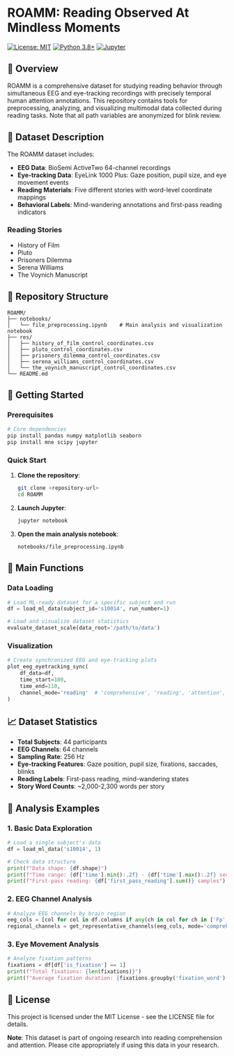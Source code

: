 # ROAMM: Reading Observed At Mindless Moments

[![License: MIT](https://img.shields.io/badge/License-MIT-yellow.svg)](https://opensource.org/licenses/MIT)
[![Python 3.8+](https://img.shields.io/badge/python-3.8+-blue.svg)](https://www.python.org/downloads/)
[![Jupyter](https://img.shields.io/badge/Jupyter-Notebook-orange.svg)](https://jupyter.org/)

## 📖 Overview

ROAMM is a comprehensive dataset for studying reading behavior through simultaneous EEG and eye-tracking recordings with precisely temporal human attention annotations. This repository contains tools for preprocessing, analyzing, and visualizing multimodal data collected during reading tasks. Note that all path variables are anonymized for blink review. 

## 🧠 Dataset Description

The ROAMM dataset includes:
- **EEG Data**: BioSemi ActiveTwo 64-channel recordings
- **Eye-tracking Data**: EyeLink 1000 Plus: Gaze position, pupil size, and eye movement events
- **Reading Materials**: Five different stories with word-level coordinate mappings
- **Behavioral Labels**: Mind-wandering annotations and first-pass reading indicators

### Reading Stories
- History of Film
- Pluto  
- Prisoners Dilemma
- Serena Williams
- The Voynich Manuscript

## 📁 Repository Structure

```
ROAMM/
├── notebooks/
│   └── file_preprocessing.ipynb    # Main analysis and visualization notebook
├── res/
│   ├── history_of_film_control_coordinates.csv
│   ├── pluto_control_coordinates.csv
│   ├── prisoners_dilemma_control_coordinates.csv
│   ├── serena_williams_control_coordinates.csv
│   └── the_voynich_manuscript_control_coordinates.csv
└── README.md
```

## 🚀 Getting Started

### Prerequisites

```bash
# Core dependencies
pip install pandas numpy matplotlib seaborn
pip install mne scipy jupyter
```

### Quick Start

1. **Clone the repository**:
   ```bash
   git clone <repository-url>
   cd ROAMM
   ```

2. **Launch Jupyter**:
   ```bash
   jupyter notebook
   ```

3. **Open the main analysis notebook**:
   ```
   notebooks/file_preprocessing.ipynb
   ```

## 🔧 Main Functions

### Data Loading
```python
# Load ML-ready dataset for a specific subject and run
df = load_ml_data(subject_id='s10014', run_number=1)

# Load and visualize dataset statistics
evaluate_dataset_scale(data_root='/path/to/data')
```

### Visualization
```python
# Create synchronized EEG and eye-tracking plots
plot_eeg_eyetracking_sync(
    df_data=df, 
    time_start=100, 
    time_end=110,
    channel_mode='reading'  # 'comprehensive', 'reading', 'attention', 'minimal'
)
```

## 📈 Dataset Statistics

- **Total Subjects**: 44 participants
- **EEG Channels**: 64 channels 
- **Sampling Rate**: 256 Hz
- **Eye-tracking Features**: Gaze position, pupil size, fixations, saccades, blinks
- **Reading Labels**: First-pass reading, mind-wandering states
- **Story Word Counts**: ~2,000-2,300 words per story

## 🧪 Analysis Examples

### 1. Basic Data Exploration
```python
# Load a single subject's data
df = load_ml_data('s10014', 1)

# Check data structure
print(f"Data shape: {df.shape}")
print(f"Time range: {df['time'].min():.2f} - {df['time'].max():.2f} seconds")
print(f"First-pass reading: {df['first_pass_reading'].sum()} samples")
```

### 2. EEG Channel Analysis
```python
# Analyze EEG channels by brain region
eeg_cols = [col for col in df.columns if any(ch in col for ch in ['Fp', 'F', 'C', 'P', 'O'])]
regional_channels = get_representative_channels(eeg_cols, mode='comprehensive')
```

### 3. Eye Movement Analysis
```python
# Analyze fixation patterns
fixations = df[df['is_fixation'] == 1]
print(f"Total fixations: {len(fixations)}")
print(f"Average fixation duration: {fixations.groupby('fixation_word').size().mean():.2f} samples")
```


## 📄 License

This project is licensed under the MIT License - see the LICENSE file for details.


**Note**: This dataset is part of ongoing research into reading comprehension and attention. Please cite appropriately if using this data in your research.
